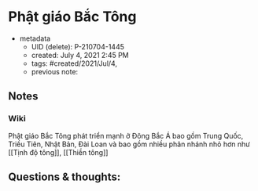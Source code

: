 ---
---

# Phật giáo Bắc Tông

- metadata
	- UID (delete): P-210704-1445
	- created: July 4, 2021 2:45 PM
	- tags: #created/2021/Jul/4,
	- previous note:

## Notes
### Wiki
Phật giáo Bắc Tông phát triển mạnh ở Đông Bắc Á bao gồm Trung Quốc, Triều Tiên, Nhật Bản, Đài Loan và bao gồm nhiều phân nhánh nhỏ hơn như [[Tịnh độ tông]], [[Thiền tông]]

## Questions & thoughts:

